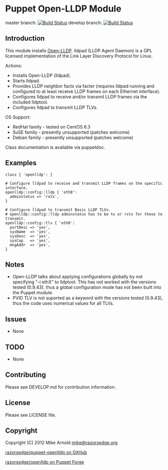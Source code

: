Puppet Open-LLDP Module
=======================

master branch: [![Build Status](https://secure.travis-ci.org/razorsedge/puppet-openlldp.png?branch=master)](http://travis-ci.org/razorsedge/puppet-openlldp)
develop branch: [![Build Status](https://secure.travis-ci.org/razorsedge/puppet-openlldp.png?branch=develop)](http://travis-ci.org/razorsedge/puppet-openlldp)

Introduction
------------

This module installs [Open-LLDP](http://www.open-lldp.org/).  lldpad (LLDP Agent Daemon) is a GPL licensed implementation of the Link Layer Discovery Protocol for Linux.

Actions:

* Installs Open-LLDP (lldpad).
* Starts lldpad.
* Provides LLDP neighbor facts via facter (requires lldpad running and configured to at least receive LLDP frames on each Ethernet interface).
* Configures lldpad to receive and/or transmit LLDP frames via the included lldptool.
* Configures lldpad to transmit LLDP TLVs.

OS Support:

* RedHat family - tested on CentOS 6.3
* SuSE family   - presently unsupported (patches welcome)
* Debian family - presently unsupported (patches welcome)

Class documentation is available via puppetdoc.

Examples
--------

```puppet
class { 'openlldp': }

# Configure lldpad to receive and transmit LLDP frames on the specific interface.
openlldp::config::lldp { 'eth0':
  adminstatus => 'rxtx',
}

# Configure lldpad to transmit Basic LLDP TLVs.
# openlldp::config::lldp adminstatus has to be tx or rxtx for these to transmit.
openlldp::config::tlv { 'eth0':
  portDesc => 'yes',
  sysName  => 'yes',
  sysDesc  => 'yes',
  sysCap   => 'yes',
  mngAddr  => 'yes',
}
```

Notes
-----

* Open-LLDP talks about applying configurations globally by not specifying "-i ethX" to lldptool. This has not worked with the versions tested (0.9.43), thus a global configuration mode has not been built into the Puppet module.
* PVID TLV is not suported as a keyword with the versions tested (0.9.43), thus the code uses numerical values for all TLVs.

Issues
------

* None

TODO
----

* None

Contributing
------------

Please see DEVELOP.md for contribution information.

License
-------

Please see LICENSE file.

Copyright
---------

Copyright (C) 2012 Mike Arnold <mike@razorsedge.org>

[razorsedge/puppet-openlldp on GitHub](https://github.com/razorsedge/puppet-openlldp)

[razorsedge/openlldp on Puppet Forge](http://forge.puppetlabs.com/razorsedge/openlldp)

